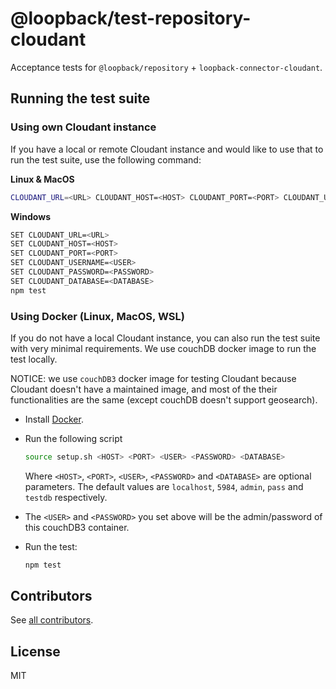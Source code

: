 # @loopback/test-repository-cloudant

Acceptance tests for `@loopback/repository` + `loopback-connector-cloudant`.

## Running the test suite

### Using own Cloudant instance

If you have a local or remote Cloudant instance and would like to use that to
run the test suite, use the following command:

**Linux & MacOS**

```bash
CLOUDANT_URL=<URL> CLOUDANT_HOST=<HOST> CLOUDANT_PORT=<PORT> CLOUDANT_USERNAME=<USER> CLOUDANT_PASSWORD=<PASSWORD> CLOUDANT_DATABASE=<DATABASE> npm test
```

**Windows**

```bash
SET CLOUDANT_URL=<URL>
SET CLOUDANT_HOST=<HOST>
SET CLOUDANT_PORT=<PORT>
SET CLOUDANT_USERNAME=<USER>
SET CLOUDANT_PASSWORD=<PASSWORD>
SET CLOUDANT_DATABASE=<DATABASE>
npm test
```

### Using Docker (Linux, MacOS, WSL)

If you do not have a local Cloudant instance, you can also run the test suite
with very minimal requirements. We use couchDB docker image to run the test
locally.

NOTICE: we use `couchDB3` docker image for testing Cloudant because Cloudant
doesn't have a maintained image, and most of the their functionalities are the
same (except couchDB doesn't support geosearch).

- Install [Docker](https://docs.docker.com/engine/installation/).

- Run the following script

  ```bash
  source setup.sh <HOST> <PORT> <USER> <PASSWORD> <DATABASE>
  ```

  Where `<HOST>`, `<PORT>`, `<USER>`, `<PASSWORD>` and `<DATABASE>` are optional
  parameters. The default values are `localhost`, `5984`, `admin`, `pass` and
  `testdb` respectively.

- The `<USER>` and `<PASSWORD>` you set above will be the admin/password of this
  couchDB3 container.

- Run the test:

  ```bash
  npm test
  ```

## Contributors

See
[all contributors](https://github.com/strongloop/loopback-next/graphs/contributors).

## License

MIT
